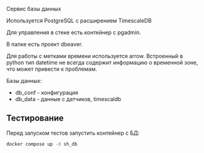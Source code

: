Сервис базы данных

Используется PostgreSQL с расширением TimescaleDB

Для управления в стеке есть контейнер с pgadmin.

В папке есть проект dbeaver.

Для работы с метками времени используется arrow. Встроенный в python тип datetime не всегда содержит информацию о временной зоне, что может привести к проблемам.

Базы данных:

- db_conf - конфигурация
- db_data - данные с датчиков, timescaldb

## Тестирование

Перед запуском тестов запустить контейнер с БД:

```bash
docker compose up -d sh_db
```

